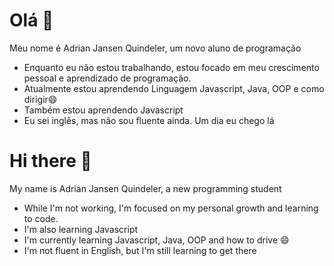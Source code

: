 # Olá 👋
Meu nome é Adrian Jansen Quindeler, um novo aluno de programação
* Enquanto eu não estou trabalhando, estou focado em meu crescimento pessoal e aprendizado de programação.
* Atualmente estou aprendendo Linguagem Javascript, Java, OOP e como dirigir😄
* Também estou aprendendo Javascript
* Eu sei inglês, mas não sou fluente ainda. Um dia eu chego lá

# Hi there 👋
My name is Adrian Jansen Quindeler, a new programming student
* While I'm not working, I'm focused on my personal growth and learning to code.
* I'm also learning Javascript
* I'm currently learning Javascript, Java, OOP and how to drive 😄
* I'm not fluent in English, but I'm still learning to get there

<!--
**Adrian-JQuindeler/Adrian-JQuindeler** is a ✨ _special_ ✨ repository because its `README.md` (this file) appears on your GitHub profile.

Here are some ideas to get you started:


- 👯 I’m looking to collaborate on ...
- 🤔 I’m looking for help with ...
- 💬 Ask me about ...
- 📫 How to reach me: ...
- 😄 Pronouns: ...
- ⚡ Fun fact: ...
-->

